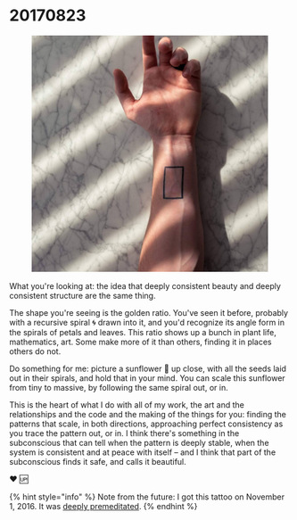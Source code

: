 # 20170823

<figure><img src="../../.gitbook/assets/20987164_158870311332898_7734276222149984256_n (1).jpg" alt=""><figcaption></figcaption></figure>

What you're looking at: the idea that deeply consistent beauty and deeply consistent structure are the same thing.

The shape you're seeing is the golden ratio. You've seen it before, probably with a recursive spiral 🌀 drawn into it, and you'd recognize its angle form in the spirals of petals and leaves. This ratio shows up a bunch in plant life, mathematics, art. Some make more of it than others, finding it in places others do not.

Do something for me: picture a sunflower 🌻 up close, with all the seeds laid out in their spirals, and hold that in your mind. You can scale this sunflower from tiny to massive, by following the same spiral out, or in.

This is the heart of what I do with all of my work, the art and the relationships and the code and the making of the things for you: finding the patterns that scale, in both directions, approaching perfect consistency as you trace the pattern out, or in. I think there's something in the subconscious that can tell when the pattern is deeply stable, when the system is consistent and at peace with itself – and I think that part of the subconscious finds it safe, and calls it beautiful.

❤️ 🆙

{% hint style="info" %}
Note from the future: I got this tattoo on November 1, 2016. It was [deeply premeditated](../../2008/07/10.md).
{% endhint %}
